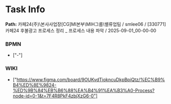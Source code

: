 # Task Info

**Path:** 카페24(주)\본사사업장\[CG]MI본부\MIH그룹\밸류업팀 / smlee06 / [330771] 카페24 후불광고 프로세스 정리 _ 프로세스 내용 파악 / 2025-09-01_00-00-00

### BPMN
- ["-"]

### WIKI
- ["https://www.figma.com/board/9OUKvdTiokncuDkpBpiQtz/%EC%B9%B4%ED%8E%9824-%ED%9B%84%EB%B6%88%EA%B4%91%EA%B3%A0-Process?node-id=0-1&t=7F4R8PkF4zbjXzG6-0"]

